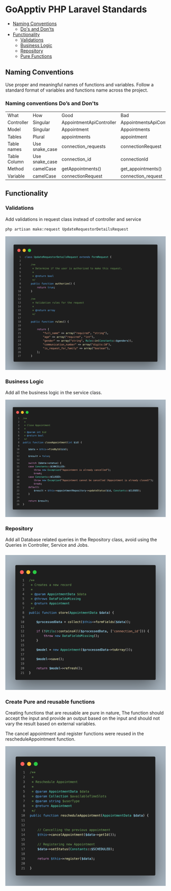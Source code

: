 # GoApptiv PHP Laravel Standards

- [Naming Conventions](#naming-conventions)
  - [Do's and Don'ts](#naming-conventions-dos-donts)
- [Functionality](#functionality)
  - [Validations](#functionality-validations)
  - [Business Logic](#functionality-business-logic)
  - [Repository](#functionality-repository)
  - [Pure Functions](#functionality-pure-functions)

<a name="naming-conventions"></a>

## Naming Conventions

Use proper and meaningful names of functions and variables. Follow a standard format of variables and functions name across the project.

<a name="naming-conventions-dos-donts"></a>

### Naming conventions Do’s and Don'ts

<table>
  <tr>
    <td>What</td>
    <td>How</td>
    <td>Good </td>
    <td>Bad</td>
  </tr>
  <tr>
    <td>Controller</td>
    <td>Singular</td>
    <td>AppointmentApiController</td>
    <td>AppointmentsApiController</td>
  </tr>
  <tr>
    <td>Model</td>
    <td>Singular</td>
    <td>Appointment</td>
    <td>Appointments</td>
  </tr>
  <tr>
    <td>Tables</td>
    <td>Plural</td>
    <td>appointments</td>
    <td>appointment</td>
  </tr>
  <tr>
    <td>Table names</td>
    <td>Use snake_case</td>
    <td>connection_requests</td>
    <td>connectionRequest</td>
  </tr>
  <tr>
    <td>Table Column</td>
    <td>Use snake_case</td>
    <td>connection_id</td>
    <td>connectionId</td>
  </tr>
  <tr>
    <td>Method</td>
    <td>camelCase</td>
    <td>getAppointments()</td>
    <td>get_appointments()</td>
  </tr>
  <tr>
    <td>Variable</td>
    <td>camelCase</td>
    <td>connectionRequest</td>
    <td>connection_request</td>
  </tr>
</table>

<a name="functionality"></a>

## Functionality

<a name="functionality-validations"></a>

### Validations

Add validations in request class instead of controller and service

```bash
php artisan make:request UpdateRequestorDetailsRequest
```

![Validation Class](validation-class.png)

<a name="functionality-business-logic"></a>

### Business Logic

Add all the business logic in the service class.

![Service Class](service-class.png)

<a name="functionality-repository"></a>

### Repository

Add all Database related queries in the Repository class, avoid using the Queries in Controller, Service and Jobs.

### ![Repository Class](repository.png)

<a name="functionality-pure-functions"></a>

### Create Pure and reusable functions

Creating functions that are reusable are pure in nature, The function should accept the input and provide an output based on the input and should not vary the result based on external variables.

The cancel appointment and register functions were reused in the rescheduleAppointment function.

![Cure Functions](pure-functions.png)
